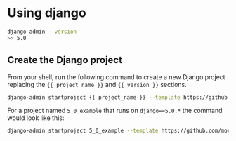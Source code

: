 # Using django

```bash
django-admin --version
>> 5.0
```

## Create the Django project

From your shell, run the following command to create a new Django project
replacing the `{{ project_name }}` and `{{ version }}` sections. 

```bash
django-admin startproject {{ project_name }} --template https://github.com/mongodb-labs/django-mongodb-project/archive/refs/heads/{{ version }}.x.zip
```

For a project named `5_0_example` that runs on `django==5.0.*`
the command would look like this:

```bash
django-admin startproject 5_0_example --template https://github.com/mongodb-labs/django-mongodb-project/archive/refs/heads/5.0.x.zip
```
